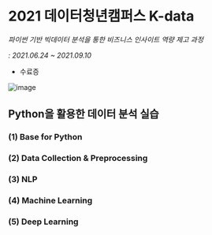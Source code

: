 # 2021 데이터청년캠퍼스 K-data

*파이썬 기반 빅데이터 분석을 통한 비즈니스 인사이트 역량 제고 과정*

*: 2021.06.24 ~ 2021.09.10*

- 수료증

![image](https://user-images.githubusercontent.com/87981867/140878034-5ac87997-aa47-490a-abb3-62d5469c096f.png)


## Python을 활용한 데이터 분석 실습

### (1) Base for Python

### (2) Data Collection & Preprocessing

### (3) NLP

### (4) Machine Learning

### (5) Deep Learning
